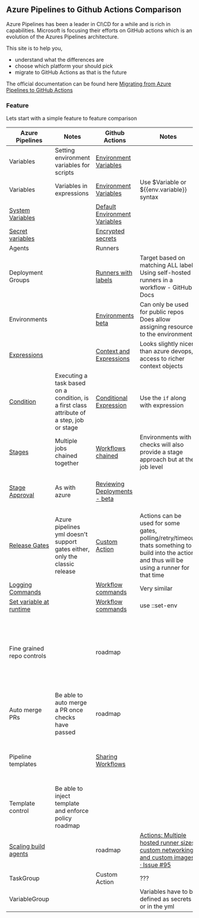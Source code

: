 ## Azure Pipelines to Github Actions Comparison

Azure Pipelines has been a leader in CI\CD for a while and is rich in capabilities. Microsoft is focusing their efforts on GitHub actions which is an evolution of the Azures Pipelines architecture. 

This site is to help you,
* understand what the differences are
* choose which platform your should pick 
* migrate to GitHub Actions as that is the future

The official documentation can be found here [Migrating from Azure Pipelines to GitHub Actions](https://docs.github.com/en/free-pro-team@latest/actions/learn-github-actions/migrating-from-azure-pipelines-to-github-actions)

### Feature

Lets start with a simple feature to feature comparison

|Azure Pipelines |Notes| Github Actions |Notes	| Link to roadmap|
|-|-|-|-|-|
Variables|Setting environment variables for scripts	|[Environment Variables](https://docs.github.com/en/free-pro-team@latest/actions/reference/environment-variables) 
Variables|Variables in expressions	|[Environment Variables](https://docs.github.com/en/free-pro-team@latest/actions/reference/environment-variables)|Use $Variable or ${{env.variable}} syntax
[System Variables](https://docs.microsoft.com/en-us/azure/devops/pipelines/build/variables?view=azure-devops&tabs=yaml)||[Default Environment Variables](https://docs.github.com/en/free-pro-team@latest/actions/reference/environment-variables#default-environment-variables)
[Secret variables](https://docs.microsoft.com/en-us/azure/devops/pipelines/process/variables?view=azure-devops&tabs=yaml%2Cbatch#secret-variables)||[Encrypted secrets](https://docs.github.com/en/free-pro-team@latest/actions/reference/encrypted-secrets)
Agents||Runners		
Deployment Groups||[Runners with labels](https://docs.github.com/en/free-pro-team@latest/actions/hosting-your-own-runners/using-self-hosted-runners-in-a-workflow_)|Target based on matching ALL labels	Using self-hosted runners in a workflow - GitHub Docs
Environments||[Environments beta](https://docs.github.com/en/free-pro-team@latest/actions/reference/environments#about-environments)| Can only be used for public repos<br>Does allow assigning resources to the environment	
[Expressions](https://docs.microsoft.com/en-us/azure/devops/pipelines/process/expressions?view=azure-devops)||[Context and Expressions](https://docs.github.com/en/free-pro-team@latest/actions/reference/context-and-expression-syntax-for-github-actions)|Looks slightly nicer than azure devops, access to richer context objects|
[Condition](https://docs.microsoft.com/en-us/azure/devops/pipelines/process/conditions?view=azure-devops&tabs=yaml)|Executing a task based on a condition, is a first class attribute of a step, job or stage|[Conditional Expression](https://docs.github.com/en/free-pro-team@latest/actions/reference/context-and-expression-syntax-for-github-actions#job-status-check-functions)|Use the `if`  along with expression|
[Stages](https://docs.microsoft.com/en-us/azure/devops/pipelines/process/stages?view=azure-devops&tabs=yaml)|Multiple jobs  chained together|[Workflows chained](https://docs.github.com/en/free-pro-team@latest/actions/reference/events-that-trigger-workflows)| Environments with checks will also provide a stage approach but at the job level
[Stage Approval](https://docs.microsoft.com/en-us/azure/devops/pipelines/process/approvals?view=azure-devops&tabs=check-pass)|As with azure |[Reviewing Deployments - beta](https://docs.github.com/en/free-pro-team@latest/actions/managing-workflow-runs/reviewing-deployments)||[Actions: Manual approvals in workflows · Issue #99](https://github.com/github/roadmap/issues/99)
[Release Gates](https://docs.microsoft.com/en-us/azure/devops/pipelines/release/approvals/gates?view=azure-devops)| Azure pipelines yml doesn't support gates either, only the classic release|[Custom Action](https://github.com/marketplace?type=actions)| Actions can be used for some gates, polling/retry/timeout thats something to build into the action and thus will be using a runner for that time
[Logging Commands](https://docs.microsoft.com/en-us/azure/devops/pipelines/scripts/logging-commands?view=azure-devops&tabs=bash)||[Workflow commands](https://docs.github.com/en/free-pro-team@latest/actions/reference/workflow-commands-for-github-actions#about-workflow-commands)|Very similar
[Set variable at runtime](https://docs.microsoft.com/en-us/azure/devops/pipelines/scripts/logging-commands?view=azure-devops&tabs=powershell#overview)||[Workflow commands](https://docs.github.com/en/free-pro-team@latest/actions/reference/workflow-commands-for-github-actions#about-workflow-commands)|use ::set-env|
Fine grained repo controls||roadmap||[Role-based Access Control (RBAC) - Custom Roles with fine-grained repo permissions · Issue #111](https://github.com/github/roadmap/issues/111)
Auto merge PRs|Be able to auto merge a PR once checks have passed|roadmap|||[Automerge Pull Requests · Issue #107](https://github.com/github/roadmap/issues/107)
Pipeline templates||[Sharing Workflows](https://docs.github.com/en/free-pro-team@latest/actions/learn-github-actions/sharing-workflows-with-your-organization)||[Actions: Centrally managed workflow templates · Issue #98](https://github.com/github/roadmap/issues/98)<br>
Template control|Be able to inject template and enforce policy	roadmap	|||	[Actions: Organization and enterprise workflows · Issue #52](https://github.com/github/roadmap/issues/52)
[Scaling build agents](https://docs.microsoft.com/en-us/azure/devops/pipelines/agents/scale-set-agents?view=azure-devops)||roadmap|[Actions: Multiple hosted runner sizes, custom networking, and custom images · Issue #95](https://github.com/github/roadmap/issues/95)
TaskGroup		||Custom Action|	???	
VariableGroup|||Variables have to be defined as secrets or in the yml			



